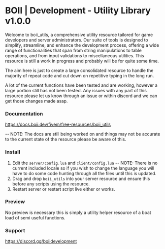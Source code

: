 # BOII | Development - Utility Library v1.0.0

Welcome to boii_utils, a comprehensive utility resource tailored for game developers and server administrators. 
Our suite of tools is designed to simplify, streamline, and enhance the development process, offering a wide range of functionalities that span from string manipulations to table operations, and from input validations to miscellaneous utilities.
This resource is still a work in progress and probably will be for quite some time.

The aim here is just to create a large consolidated resource to handle the majority of repeat code and cut down on repetitive typing in the long run. 

A lot of the current functions have been tested and are working, however a large portion still has not been tested. 
Any issues with any part of this resource please let us know through an issue or within discord and we can get those changes made asap.

### Documentation

https://docs.boii.dev/fivem/free-resources/boii_utils 

-- NOTE: The docs are still being worked on and things may not be accurate to the current state of the resource please be aware of this.

### Install

1. Edit the `server/config.lua` and `client/config.lua`
-- NOTE: There is no current included locale so if you wish to change the language you will have to do some code hunting through all the files until this is updated.
2. Drag and drop `boii_utils` into your server resource and ensure this before any scripts using the resource.
3. Restart server or restart script live either or works.

### Preview
No preview is necessary this is simply a utility helper resource of a boat load of semi useful functions.

### Support
https://discord.gg/boiidevelopment
